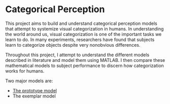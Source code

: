 # Categorical Perception
This project aims to build and understand categorical perception models that attempt to systemize visual categorization in humans. In understanding the world around us, visual categorization is one of the important tasks we learn to do. In many experiments, researchers have found that subjects learn to categorize objects despite very nonobvious differences.

Throughout this project, I attempt to understand the different models described in literature and model them using MATLAB. I then compare these mathematical models to subject performance to discern how categorization works for humans.

Two major models are:
* [The prototype model](prototype.md)
* The exemplar model


